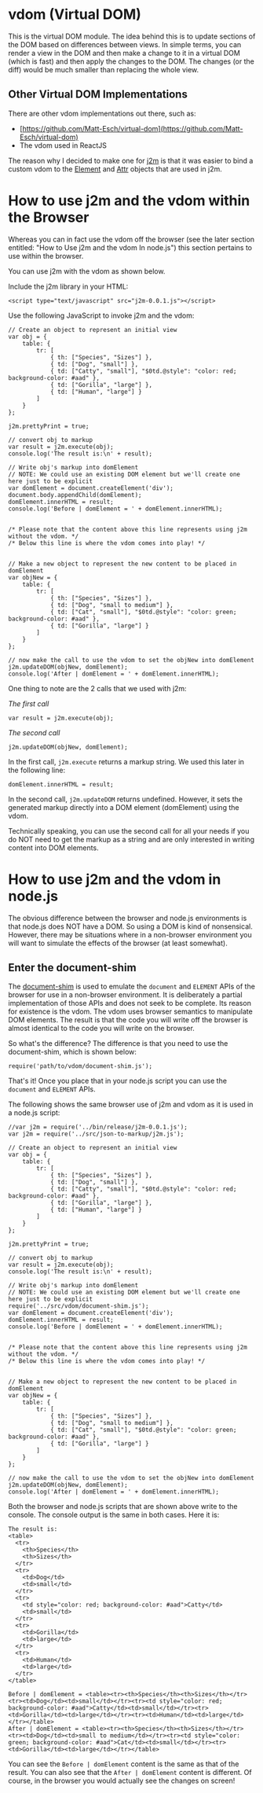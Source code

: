 # vdom (Virtual DOM)

This is the virtual DOM module. The idea behind this is to update sections of the DOM based on differences between views.
In simple terms, you can render a view in the DOM and then make a change to it in a virtual DOM (which is fast) and then apply the changes to the DOM. The changes (or the diff) would be much smaller than replacing the whole view.

Other Virtual DOM Implementations
---------------------------------

There are other vdom implementations out there, such as:

* [https://github.com/Matt-Esch/virtual-dom](https://github.com/Matt-Esch/virtual-dom)
* The vdom used in ReactJS

The reason why I decided to make one for [j2m](../json-to-markup) is that it was easier to bind a custom vdom to the [Element](../json-to-markup/Element.js) and [Attr](../json-to-markup/Attr.js) objects that are used in j2m.


# How to use j2m and the vdom within the Browser

Whereas you can in fact use the vdom off the browser (see the later section entitled: "How to Use j2m and the vdom In node.js") this section pertains to use within the browser.

You can use j2m with the vdom as shown below.

Include the j2m library in your HTML:

```
<script type="text/javascript" src="j2m-0.0.1.js"></script>
```

Use the following JavaScript to invoke j2m and the vdom:

```
// Create an object to represent an initial view
var obj = {
	table: {
		tr: [
			{ th: ["Species", "Sizes"] },
			{ td: ["Dog", "small"] },
			{ td: ["Catty", "small"], "$0td.@style": "color: red; background-color: #aad" },
			{ td: ["Gorilla", "large"] },
			{ td: ["Human", "large"] }
		]
	}
};

j2m.prettyPrint = true;

// convert obj to markup
var result = j2m.execute(obj);
console.log('The result is:\n' + result);

// Write obj's markup into domElement
// NOTE: We could use an existing DOM element but we'll create one here just to be explicit
var domElement = document.createElement('div');
document.body.appendChild(domElement);
domElement.innerHTML = result;
console.log('Before | domElement = ' + domElement.innerHTML);


/* Please note that the content above this line represents using j2m without the vdom. */
/* Below this line is where the vdom comes into play! */


// Make a new object to represent the new content to be placed in domElement
var objNew = {
	table: {
		tr: [
			{ th: ["Species", "Sizes"] },
			{ td: ["Dog", "small to medium"] },
			{ td: ["Cat", "small"], "$0td.@style": "color: green; background-color: #aad" },
			{ td: ["Gorilla", "large"] }
		]
	}
};

// now make the call to use the vdom to set the objNew into domElement
j2m.updateDOM(objNew, domElement);
console.log('After | domElement = ' + domElement.innerHTML);
```

One thing to note are the 2 calls that we used with j2m:

*The first call*

```
var result = j2m.execute(obj);
```

*The second call*

```
j2m.updateDOM(objNew, domElement);
```

In the first call, ```j2m.execute``` returns a markup string. We used this later in the following line:

```
domElement.innerHTML = result;
```

In the second call, ```j2m.updateDOM``` returns undefined. However, it sets the generated markup directly into a DOM element (domElement) using the vdom.


Technically speaking, you can use the second call for all your needs if you do NOT need to get the markup as a string and are only interested in writing content into DOM elements.


# How to use j2m and the vdom in node.js

The obvious difference between the browser and node.js environments is that node.js does NOT have a DOM. So using a DOM is kind of nonsensical. However, there may be situations where in a non-browser environment you will want to simulate the effects of the browser (at least somewhat).

Enter the document-shim
-----------------------

The [document-shim](document-shim.js) is used to emulate the ```document``` and ```ELEMENT``` APIs of the browser for use in a non-browser environment. It is deliberately a partial implementation of those APIs and does not seek to be complete. Its reason for existence is the vdom. The vdom uses browser semantics to manipulate DOM elements. The result is that the code you will write off the browser is almost identical to the code you will write on the browser.

So what's the difference? The difference is that you need to use the document-shim, which is shown below:

```
require('path/to/vdom/document-shim.js');
```

That's it! Once you place that in your node.js script you can use the ```document``` and ```ELEMENT``` APIs.

The following shows the same browser use of j2m and vdom as it is used in a node.js script:

```
//var j2m = require('../bin/release/j2m-0.0.1.js');
var j2m = require('../src/json-to-markup/j2m.js');

// Create an object to represent an initial view
var obj = {
	table: {
		tr: [
			{ th: ["Species", "Sizes"] },
			{ td: ["Dog", "small"] },
			{ td: ["Catty", "small"], "$0td.@style": "color: red; background-color: #aad" },
			{ td: ["Gorilla", "large"] },
			{ td: ["Human", "large"] }
		]
	}
};

j2m.prettyPrint = true;

// convert obj to markup
var result = j2m.execute(obj);
console.log('The result is:\n' + result);

// Write obj's markup into domElement
// NOTE: We could use an existing DOM element but we'll create one here just to be explicit
require('../src/vdom/document-shim.js');
var domElement = document.createElement('div');
domElement.innerHTML = result;
console.log('Before | domElement = ' + domElement.innerHTML);


/* Please note that the content above this line represents using j2m without the vdom. */
/* Below this line is where the vdom comes into play! */


// Make a new object to represent the new content to be placed in domElement
var objNew = {
	table: {
		tr: [
			{ th: ["Species", "Sizes"] },
			{ td: ["Dog", "small to medium"] },
			{ td: ["Cat", "small"], "$0td.@style": "color: green; background-color: #aad" },
			{ td: ["Gorilla", "large"] }
		]
	}
};

// now make the call to use the vdom to set the objNew into domElement
j2m.updateDOM(objNew, domElement);
console.log('After | domElement = ' + domElement.innerHTML);
```


Both the browser and node.js scripts that are shown above write to the console. The console output is the same in both cases. Here it is:

```
The result is:
<table>
  <tr>
    <th>Species</th>
    <th>Sizes</th>
  </tr>
  <tr>
    <td>Dog</td>
    <td>small</td>
  </tr>
  <tr>
    <td style="color: red; background-color: #aad">Catty</td>
    <td>small</td>
  </tr>
  <tr>
    <td>Gorilla</td>
    <td>large</td>
  </tr>
  <tr>
    <td>Human</td>
    <td>large</td>
  </tr>
</table>

Before | domElement = <table><tr><th>Species</th><th>Sizes</th></tr><tr><td>Dog</td><td>small</td></tr><tr><td style="color: red; background-color: #aad">Catty</td><td>small</td></tr><tr><td>Gorilla</td><td>large</td></tr><tr><td>Human</td><td>large</td></tr></table>
After | domElement = <table><tr><th>Species</th><th>Sizes</th></tr><tr><td>Dog</td><td>small to medium</td></tr><tr><td style="color: green; background-color: #aad">Cat</td><td>small</td></tr><tr><td>Gorilla</td><td>large</td></tr></table>
```

You can see the ```Before | domElement``` content is the same as that of the result. You can also see that the ```After | domElement``` content is different. Of course, in the browser you would actually see the changes on screen!

